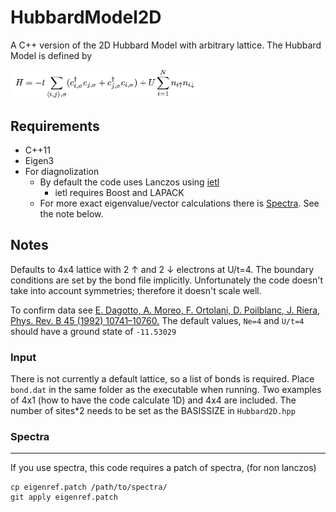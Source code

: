 # HubbardModel2D
A C++ version of the 2D Hubbard Model with arbitrary lattice. The Hubbard Model is defined by

<img src="images/hubbardmodel.png" width="60%">

## Requirements
* C++11
* Eigen3
* For diagnolization 
  * By default the code uses Lanczos using [ietl](https://github.com/garrison/ietl)
    * ietl requires Boost and LAPACK
  * For more exact eigenvalue/vector calculations there is [Spectra](https://github.com/yixuan/spectra). See the note below.


## Notes
Defaults to 4x4 lattice with 2 ↑ and 2 ↓ electrons at U/t=4. The boundary conditions are set by the bond file implicitly. 
Unfortunately the code doesn't take into account symmetries; therefore it doesn't scale well.

To confirm data see [E. Dagotto, A. Moreo, F. Ortolani, D. Poilblanc, J. Riera, Phys. Rev. B 45 (1992) 10741–10760.](https://link.aps.org/doi/10.1103/PhysRevB.45.10741)
The default values, `Ne=4` and `U/t=4` should have a ground state of `-11.53029`

### Input
There is not currently a default lattice, so a list of bonds is required. Place `bond.dat` in the same folder as the executable when running. Two examples of 4x1 (how to have the code calculate 1D) and 4x4 are included. The number of sites*2 needs to be set as the BASISSIZE in `Hubbard2D.hpp`

### Spectra
---
If you use spectra, this code requires a patch of spectra, (for non lanczos)
```
cp eigenref.patch /path/to/spectra/
git apply eigenref.patch
```
